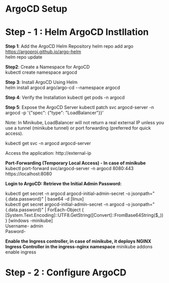 # ArgoCD Setup #

# Step - 1 : Helm ArgoCD Instllation #

**Step 1**: Add the ArgoCD Helm Repository
helm repo add argo https://argoproj.github.io/argo-helm  
helm repo update  

**Step2**: Create a Namespace for ArgoCD  
kubectl create namespace argocd  

**Step 3**: Install ArgoCD Using Helm  
helm install argocd argo/argo-cd --namespace argocd  

**Step 4**: Verify the Installation
kubectl get pods -n argocd

**Step 5**: Expose the ArgoCD Server
kubectl patch svc argocd-server -n argocd -p '{"spec": {"type": "LoadBalancer"}}'    

Note: In Minikube, LoadBalancer will not return a real external IP unless you use a tunnel (minikube tunnel) or port forwarding (preferred for quick access).  

kubectl get svc -n argocd argocd-server    

Access the application:
http://external-ip

**Port-Forwarding (Temporary Local Access) - In case of minikube**  
kubectl port-forward svc/argocd-server -n argocd 8080:443  
https://localhost:8080  

**Login to ArgoCD: Retrieve the Initial Admin Password:**    

kubectl get secret -n argocd argocd-initial-admin-secret -o jsonpath="{.data.password}" | base64 -d  [linux]    
kubectl get secret argocd-initial-admin-secret -n argocd -o jsonpath="{.data.password}" | ForEach-Object { [System.Text.Encoding]::UTF8.GetString([Convert]::FromBase64String($_)) } [windows -minikube]    
Username- admin    
Pasword-     

**Enable the Ingress controller, in case of minikube, it deploys NGINX Ingress Controller in the ingress-nginx namespace** 
minikube addons enable ingress  

# Step - 2 : Configure ArgoCD #



